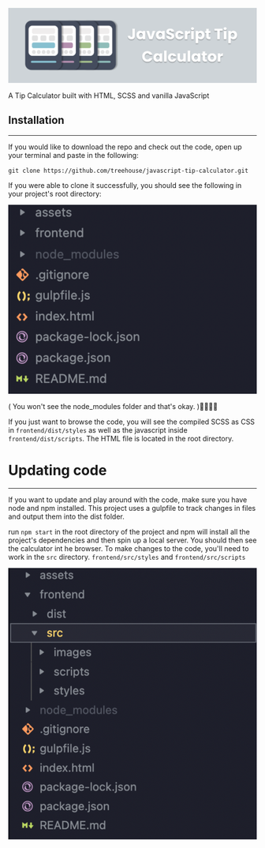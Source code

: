 ![](./assets/jtclogo.png)

A Tip Calculator built with HTML, SCSS and vanilla JavaScript

## Installation

---

If you would like to download the repo and check out the code, open up your terminal and paste in the following:

```
git clone https://github.com/treehouse/javascript-tip-calculator.git

```

If you were able to clone it successfully, you should see the following in your project's root directory:

![](./assets/directory.png)

( You won't see the node_modules folder and that's okay. )

If you just want to browse the code, you will see the compiled SCSS as CSS in `frontend/dist/styles` as well as the javascript inside `frontend/dist/scripts`. The HTML file is located in the root directory.

# Updating code

---

If you want to update and play around with the code, make sure you have node and npm installed. This project uses a gulpfile to track changes in files and output them into the dist folder.

run `npm start` in the root directory of the project and npm will install all the project's dependencies and then spin up a local server. You should then see the calculator int he browser. To make changes to the code, you'll need to work in the `src` directory. `frontend/src/styles` and `frontend/src/scripts`

![](./assets/src.png)
